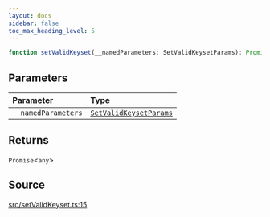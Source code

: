 ```yaml
---
layout: docs
sidebar: false
toc_max_heading_level: 5
---
```


```ts
function setValidKeyset(__namedParameters: SetValidKeysetParams): Promise<any>
```

## Parameters

| Parameter | Type |
| :------ | :------ |
| `__namedParameters` | [`SetValidKeysetParams`](../type-aliases/SetValidKeysetParams.md) |

## Returns

`Promise`\<`any`\>

## Source

[src/setValidKeyset.ts:15](https://github.com/OffchainLabs/arbitrum-orbit-sdk/blob/27c24d61cdc7e62a81af29bd04f39d5a3549ecb3/src/setValidKeyset.ts#L15)

